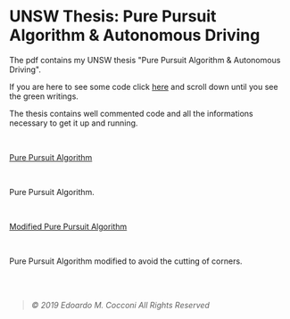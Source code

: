 # UNSW Thesis: Pure Pursuit Algorithm & Autonomous Driving

The pdf contains my UNSW thesis "Pure Pursuit Algorithm & Autonomous Driving".

If you are here to see some code click [here](Pure%20Pursuit%20Algorithm%20%26%20Autonomous%20Driving.pdf) and scroll down until you see the green writings.

The thesis contains well commented code and all the informations necessary to get it up and running.

<br>

[Pure Pursuit Algorithm](Assets/PurePursuit.gif)

<br>

Pure Pursuit Algorithm.

<br>

[Modified Pure Pursuit Algorithm](Assets/ModifiedPurePursuit.gif)

<br>

Pure Pursuit Algorithm modified to avoid the cutting of corners.

<br>
<br>

> *©  2019  Edoardo  M.  Cocconi  All  Rights  Reserved*
